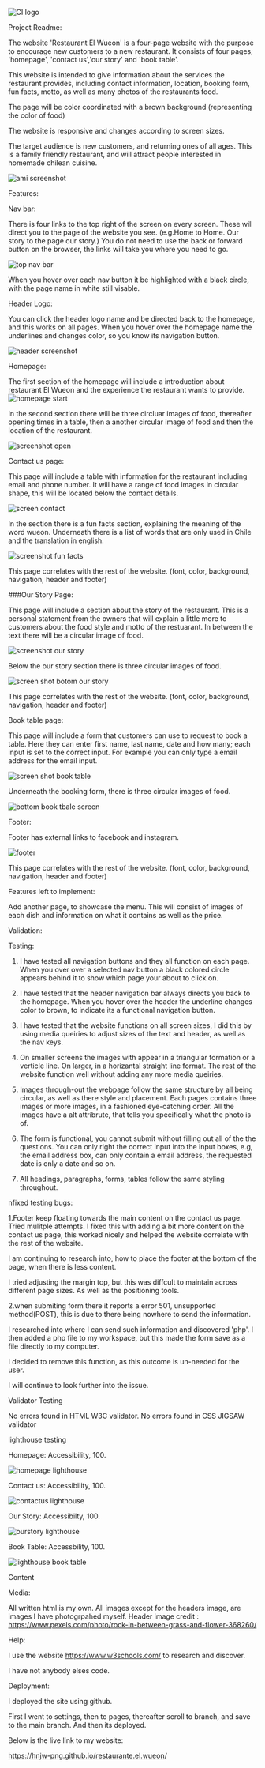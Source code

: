 ![CI logo](https://codeinstitute.s3.amazonaws.com/fullstack/ci_logo_small.png)


Project Readme:

The website 'Restaurant El Wueon' is a four-page website with the purpose to encourage new customers to a new restaurant. It consists of four pages; 'homepage', 'contact us','our story' and 'book table'.

This website is intended to give information about the services the restaurant provides, including contact information, location, booking form, fun facts, motto, as well as many photos of the restaurants food. 

The page will be color coordinated with a brown background (representing the color of food)  

The website is responsive and changes according to screen sizes.

The target audience is new customers, and returning ones of all ages. This is a family friendly restaurant, and will attract people interested in homemade chilean cuisine.

![ami screenshot](https://user-images.githubusercontent.com/120515252/211731563-c37e7a0a-548e-4401-a5ae-b0fbf31ef5e6.jpg)


Features:

Nav bar:

There is four links to the top right of the screen on every screen. These will direct you to the page of the website you see. (e.g.Home to Home. Our story to the page our story.) You do not need to use the back or forward button on the browser, the links will take you where you need to go.

![top nav bar](https://user-images.githubusercontent.com/120515252/211733071-28c7fcc1-27fb-4595-b46b-2ef5c3680a41.jpg)

When you hover over each nav button it be highlighted with a black circle, with the page name in white still visable.


Header Logo:

You can click the header logo name and be directed back to the homepage, and this works on all pages. When you hover over the homepage name the underlines and changes color, so you know its navigation button.


![header screenshot](https://user-images.githubusercontent.com/120515252/211731823-9e9fd360-f74a-498e-bb2a-0756e8d2b9fa.jpg)



Homepage:

The first section of the homepage will include a introduction about restaurant El Wueon and the experience the restaurant wants to provide.
![homepage start](https://user-images.githubusercontent.com/120515252/211731969-3a6c25b0-0df7-4ab6-b9c7-6aa5f85b3ae5.jpg)


In the second section there will be three circluar images of food, thereafter opening times in a table, then a another circular image of food and then the location of the restaurant.

![screenshot open](https://user-images.githubusercontent.com/120515252/211732014-02ae6aa0-52a4-44dc-a6ce-86b30da78394.jpg)

Contact us page:

This page will include a table with information for the restaurant including email and phone number.
It will have a range of food images in circular shape, this will be located below the contact details.

![screen contact](https://user-images.githubusercontent.com/120515252/211732051-5494d9fb-bc1f-468a-a701-2aa7aff4f5d6.jpg)

In the section there is a fun facts section, explaining the meaning of the word wueon.
Underneath there is a list of words that are only used in Chile and the translation in english.

![screenshot fun facts](https://user-images.githubusercontent.com/120515252/211732076-09ffc1d3-c7fb-419b-9c52-a9c3bfdb42b8.jpg)

This page correlates with the rest of the website. (font, color, background, navigation, header and footer)

###Our Story Page:

This page will include a section about the story of the restaurant. This is a personal statement from the owners that will explain a little more to customers about the food style and motto of the restuarant. In between the text there will be a circular image of food. 

![screenshot our story](https://user-images.githubusercontent.com/120515252/211733317-7d34a1e9-5da0-4c88-b418-46bfa6ff8c19.jpg)



Below the our story section there is three circular images of food.

![screen shot botom our story](https://user-images.githubusercontent.com/120515252/211732198-54ffae47-b784-4fa7-a00a-40c08f485ea5.jpg)


This page correlates with the rest of the website. (font, color, background, navigation, header and footer)

Book table page:

This page will include a form that customers can use to request to book a table. 
Here they can enter first name, last name, date and how many; each input is set to the correct input. For example you can only type a email address for the email input. 

![screen shot book table](https://user-images.githubusercontent.com/120515252/211732235-6fcaeed9-f5c5-460e-9a5a-2bd5e63c275b.jpg)


Underneath the booking form, there is three circular images of food.

![bottom book tbale screen](https://user-images.githubusercontent.com/120515252/211732266-1dc9184d-ab32-4ea2-9678-9c8a21ded852.jpg)

Footer:

Footer has external links to facebook and instagram.


![footer](https://user-images.githubusercontent.com/120515252/211733628-cc8645f6-0af0-4cf1-a0f7-15270b045df1.jpg)


This page correlates with the rest of the website. (font, color, background, navigation, header and footer)

Features left to implement:

Add another page, to showcase the menu. This will consist of images of each dish and information on what it contains as well as the price.

Validation:

Testing:
1. I have tested all navigation buttons and they all function on each page. When you over over a selected nav button a black colored circle appears behind it to show which page your about to click on.

2. I have tested that the header navigation bar always directs you back to the homepage. When you hover over the header the underline changes color to brown, to indicate its a functional navigation button.

3. I have tested that the website functions on all screen sizes, I did this by using media queiries to adjust sizes of the text and header, as well as the nav keys.
4. On smaller screens the images with appear in a triangular formation or a verticle line. On larger, in a horizantal straight line format.
The rest of the website function well without adding any more media queiries.

5. Images through-out the webpage follow the same structure by all being circular, as well as there style and placement. Each pages contains three images or more images, in a fashioned eye-catching order. All the images have a alt attribrute, that tells you specifically what the photo is of. 

6. The form is functional, you cannot submit without filling out all of the the questions. You can only right the correct input into the input boxes, e.g, the email address box, can only contain a email address, the requested date is only a date and so on.

7. All headings, paragraphs, forms, tables follow the same styling throughout.


nfixed testing  bugs:

1.Footer keep floating towards the main content on the contact us page. Tried mulitple attempts.
I fixed this with adding a bit more content on the contact us page, this worked nicely and helped the website correlate with the rest of the website. 

I am continuing to research into, how to place the footer at the bottom of the page, when there is less content. 

I tried adjusting the margin top, but this was diffcult to maintain across different page sizes. As well as the positioning tools.

2.when submiting form there it reports a error 501, unsupported method(POST), this is due to there being nowhere to send the information. 

I researched into where I can send such information and discovered 'php'. I then added a php file to my workspace, but this made the form save as a file directly to my computer. 

I decided to remove this function, as this outcome is un-needed for the user. 

I will continue to look further into the issue.


Validator Testing

No errors found in HTML W3C validator.
No errors found in CSS JIGSAW validator

lighthouse testing

Homepage: Accessibility, 100.

![homepage lighthouse](https://user-images.githubusercontent.com/120515252/211732501-7dcdd4a9-7616-4c0f-bb0f-782bff05b02a.jpg)


Contact us: Accessibility, 100.

![contactus lighthouse](https://user-images.githubusercontent.com/120515252/211732530-12957e03-db47-479b-89f7-813bd7404bda.jpg)


Our Story: Accessibilty, 100.

![ourstory lighthouse](https://user-images.githubusercontent.com/120515252/211732560-31d6ec1b-afbf-46b7-90ab-63333fb21e12.jpg)


Book Table: Accessbility, 100.

![lighthouse book table](https://user-images.githubusercontent.com/120515252/211732574-b0946f8f-70ac-4335-9409-e0335612f423.jpg)


Content

Media:

All written html is my own. All images except for the headers image, are images I have photogrpahed myself.
Header image credit : https://www.pexels.com/photo/rock-in-between-grass-and-flower-368260/

Help:

I use the website https://www.w3schools.com/ to research and discover.

I have not anybody elses code.

Deployment:

I deployed the site using github. 

First I went to settings, then to pages, thereafter scroll to branch, and save to the main branch.
And then its deployed.

Below is the live link to my website:

https://hnjw-png.github.io/restaurante.el.wueon/
